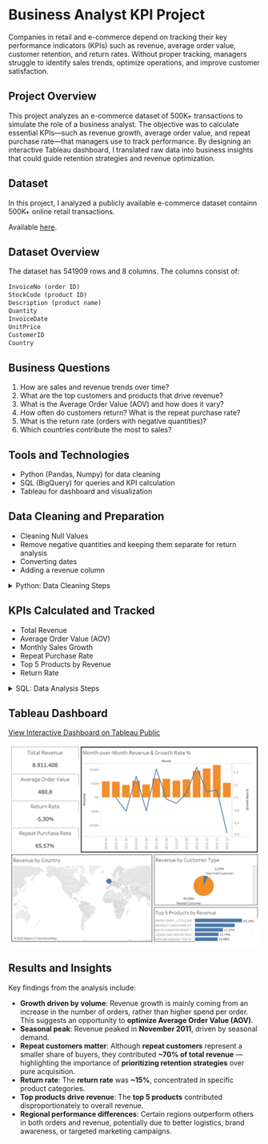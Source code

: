 # Business Analyst KPI Project

Companies in retail and e-commerce depend on tracking their key performance indicators (KPIs) such as revenue, average order value, customer retention, and return rates. Without proper tracking, managers struggle to identify sales trends, optimize operations, and improve customer satisfaction. 

## Project Overview

This project analyzes an e-commerce dataset of 500K+ transactions to simulate the role of a business analyst. The objective was to calculate essential KPIs—such as revenue growth, average order value, and repeat purchase rate—that managers use to track performance. By designing an interactive Tableau dashboard, I translated raw data into business insights that could guide retention strategies and revenue optimization.

## Dataset 

In this project, I analyzed a publicly available e-commerce dataset containn 500K+ online retail transactions. 

Available [here](https://www.kaggle.com/datasets/carrie1/ecommerce-data).

## Dataset Overview 

The dataset has 541909 rows and 8 columns. The columns consist of: 

    InvoiceNo (order ID)
    StockCode (product ID) 
    Description (product name)
    Quantity
    InvoiceDate
    UnitPrice
    CustomerID
    Country

## Business Questions

1. How are sales and revenue trends over time? 
2. What are the top customers and products that drive revenue?
3. What is the Average Order Value (AOV) and how does it vary? 
4. How often do customers return? What is the repeat purchase rate? 
5. What is the return rate (orders with negative quantities)?
6. Which countries contribute the most to sales? 

## Tools and Technologies

- Python (Pandas, Numpy) for data cleaning
- SQL (BigQuery) for queries and KPI calculation
- Tableau for dashboard and visualization

## Data Cleaning and Preparation 

- Cleaning Null Values
- Remove negative quantities and keeping them separate for return analysis
- Converting dates 
- Adding a revenue column 

<details>
<summary>Python: Data Cleaning Steps</summary>

```python
# Drop nulls
df = df.dropna(subset=["CustomerID", "Description"])

# Remove negative/zero quantities (keep them separately for return analysis)
returns = df[df["Quantity"] < 0]
df = df[df["Quantity"] > 0]

# Convert dates
df["InvoiceDate"] = pd.to_datetime(df["InvoiceDate"])
df["Month"] = df["InvoiceDate"].dt.to_period("M")

# Add Revenue column
df["Revenue"] = df["Quantity"] * df["UnitPrice"]
```
</details>

## KPIs Calculated and Tracked

- Total Revenue
- Average Order Value (AOV)
- Monthly Sales Growth
- Repeat Purchase Rate
- Top 5 Products by Revenue
- Return Rate

<details>
<summary>SQL: Data Analysis Steps</summary>

``` sql
--- Calculating Total Revenue
SELECT SUM(Revenue) AS total_revenue
FROM `capstone-project-371607.e_commerce_dataset_20102011.ecommerce-cleaned`
WHERE Quantity > 0;

--- Average Order Value (AOV)
SELECT SUM(Quantity * UnitPrice) / COUNT(DISTINCT InvoiceNo) AS avg_order_value
FROM `capstone-project-371607.e_commerce_dataset_20102011.ecommerce-cleaned`
WHERE Quantity > 0;

--- Month-over-Month Growth %
SELECT Month,
       SUM(Quantity * UnitPrice) AS monthly_revenue,
       (SUM(Quantity * UnitPrice) - 
        LAG(SUM(Quantity * UnitPrice)) OVER (ORDER BY Month)) 
        / LAG(SUM(Quantity * UnitPrice)) OVER (ORDER BY Month) * 100 AS growth_rate
FROM `capstone-project-371607.e_commerce_dataset_20102011.ecommerce-cleaned`
WHERE Quantity > 0
GROUP BY Month
ORDER BY Month;

--- Repeat Purchase Rate
SELECT 
  COUNT(DISTINCT CASE WHEN order_count > 1 THEN CustomerID END) * 1.0 /
  COUNT(DISTINCT CustomerID) AS repeat_purchase_rate
FROM (
  SELECT CustomerID, COUNT(DISTINCT InvoiceNo) AS order_count
  FROM `capstone-project-371607.e_commerce_dataset_20102011.ecommerce-cleaned`
  GROUP BY CustomerID
) t;

--- Repeat Purchase Revenue Share
WITH cust_stats AS (
  SELECT
    CustomerID,
    COUNT(DISTINCT InvoiceNo) AS order_count,
    SUM(Quantity * UnitPrice) AS total_revenue
  FROM `capstone-project-371607.e_commerce_dataset_20102011.ecommerce-cleaned`
  GROUP BY CustomerID
)
SELECT
  SAFE_DIVIDE(
    SUM(CASE WHEN order_count > 1 THEN total_revenue ELSE 0 END),
    SUM(total_revenue)
  ) AS repeat_revenue_share   -- fraction (0-1)
FROM cust_stats;

--- Return Rate
SELECT 
  (SELECT COUNT(DISTINCT InvoiceNo) 
   FROM `capstone-project-371607.e_commerce_dataset_20102011.ecommerce-returns`) * 1.0
  /
  (SELECT COUNT(DISTINCT InvoiceNo) 
   FROM `capstone-project-371607.e_commerce_dataset_20102011.ecommerce-cleaned`) AS return_rate;

--- Top 5 Products by Revenue
SELECT 
  Description AS product_name,
  SUM(Quantity * UnitPrice) AS total_revenue
FROM `capstone-project-371607.e_commerce_dataset_20102011.ecommerce-cleaned`
WHERE Quantity > 0
GROUP BY product_name
ORDER BY total_revenue DESC
LIMIT 5;
```

</details>

## Tableau Dashboard

[View Interactive Dashboard on Tableau Public](https://public.tableau.com/app/profile/meltem.ergin/viz/e-commerce-kpi-analysis-project/Dashboard)

![Dashboard](source/dashboard_kpi.png)

## Results and Insights

Key findings from the analysis include:

- **Growth driven by volume**: Revenue growth is mainly coming from an increase in the number of orders, rather than higher spend per order. This suggests an opportunity to **optimize Average Order Value (AOV)**.  
- **Seasonal peak**: Revenue peaked in **November 2011**, driven by seasonal demand.  
- **Repeat customers matter**: Although **repeat customers** represent a smaller share of buyers, they contributed **~70% of total revenue** — highlighting the importance of **prioritizing retention strategies** over pure acquisition.  
- **Return rate**: The **return rate** was **~15%**, concentrated in specific product categories.  
- **Top products drive revenue**: The **top 5 products** contributed disproportionately to overall revenue.  
- **Regional performance differences**: Certain regions outperform others in both orders and revenue, potentially due to better logistics, brand awareness, or targeted marketing campaigns.

